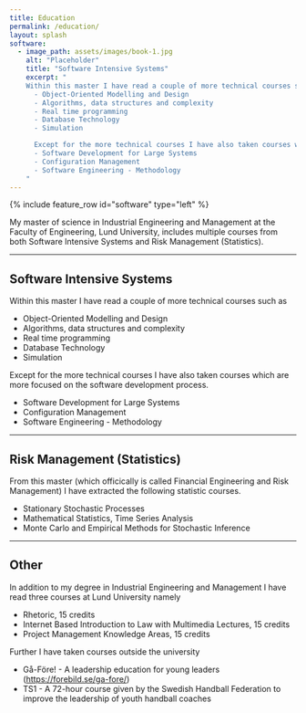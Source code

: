 ```yaml
---
title: Education
permalink: /education/
layout: splash
software:
  - image_path: assets/images/book-1.jpg
    alt: "Placeholder"
    title: "Software Intensive Systems"
    excerpt: "
    Within this master I have read a couple of more technical courses such as  <br/>
      - Object-Oriented Modelling and Design 
      - Algorithms, data structures and complexity
      - Real time programming
      - Database Technology
      - Simulation 

      Except for the more technical courses I have also taken courses which are more focused on the software development process.
      - Software Development for Large Systems
      - Configuration Management 
      - Software Engineering - Methodology
    "
---
```

{% include feature_row id="software" type="left" %}

My master of science in Industrial Engineering and Management at the Faculty of Engineering, Lund University, includes multiple courses from both Software Intensive Systems and Risk Management (Statistics). 

---

## Software Intensive Systems 
Within this master I have read a couple of more technical courses such as 
- Object-Oriented Modelling and Design 
- Algorithms, data structures and complexity
- Real time programming
- Database Technology
- Simulation 

Except for the more technical courses I have also taken courses which are more focused on the software development process.
- Software Development for Large Systems
- Configuration Management 
- Software Engineering - Methodology

---

## Risk Management (Statistics)
From this master (which officically is called Financial Engineering and Risk Management) I have extracted the following statistic courses. 
- Stationary Stochastic Processes
- Mathematical Statistics, Time Series Analysis
- Monte Carlo and Empirical Methods for Stochastic Inference

---

## Other 
In addition to my degree in Industrial Engineering and Management I have read three courses at Lund University namely
- Rhetoric, 15 credits
- Internet Based Introduction to Law with Multimedia Lectures, 15 credits
- Project Management Knowledge Areas, 15 credits

Further I have taken courses outside the university 
- Gå-Före! - A leadership education for young leaders (https://forebild.se/ga-fore/) 
- TS1 - A 72-hour course given by the Swedish Handball Federation to improve the leadership of youth handball coaches
